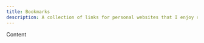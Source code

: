 ```yaml
---
title: Bookmarks
description: A collection of links for personal websites that I enjoy reading and have bookmarked over the years.
---
```


Content